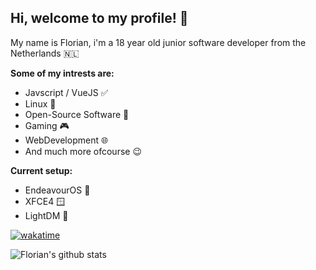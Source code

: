 ## Hi, welcome to my profile! 👋
My name is Florian, i'm a 18 year old junior software developer from the Netherlands 🇳🇱

**Some of my intrests are:**
- Javscript / VueJS ✅
- Linux 🐧
- Open-Source Software 📖
- Gaming 🎮
- WebDevelopment 🌐
- And much more ofcourse 😉

**Current setup:**
 - EndeavourOS 🐧
 - XFCE4 🪟
 - LightDM 🔐

[![wakatime](https://wakatime.com/badge/user/2b0ea6f5-a176-43f0-b846-ccfc225f9caa.svg)](https://wakatime.com/@2b0ea6f5-a176-43f0-b846-ccfc225f9caa)

<a>
<img href="https://github.com/FlorianKempe" align="center" src="https://github-readme-stats.vercel.app/api?username=FlorianKempe&show_icons=true&theme=synthwave&line_height=27" alt="Florian's github stats"/>
</a>
